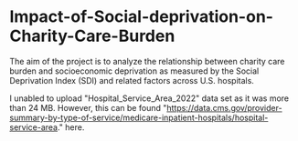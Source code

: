 # Impact-of-Social-deprivation-on-Charity-Care-Burden
The aim of the project is to analyze the relationship between charity care burden and socioeconomic deprivation as measured by the Social Deprivation Index (SDI) and related factors across U.S. hospitals. 

I unabled to upload "Hospital_Service_Area_2022" data set as it was more than 24 MB. However, this can be found  "https://data.cms.gov/provider-summary-by-type-of-service/medicare-inpatient-hospitals/hospital-service-area." here.

